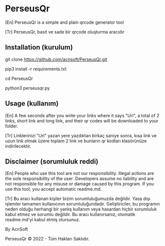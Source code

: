 # PerseusQr
[En] PerseusQr is a simple and plain qrcode generator tool

[Tr] PerseusQr, basit ve sade bir qrcode oluşturma aracıdır

## Installation (kurulum)
git clone https://github.com/acnsoft/PerseusQr.git

pip3 install -r requirements.txt

cd PerseusQr

python3 perseusqr.py

## Usage (kullanım)

[En] A few seconds after you write your links where it says "Url", a total of 2 links, short link and long link, and their qr codes will be downloaded to your folder.

[Tr] Linklerinizi "Url" yazan yere yazdıktan birkaç saniye sonra, kısa link ve uzun link olmak üzere toplam 2 link ve bunların qr kodları klasörünüze indirilecektir.

## Disclaimer (sorumluluk reddi)
[En] People who use this tool are not our responsibility. Illegal actions are the sole responsibility of the user .Developers assume no liability and are not responsible for any misuse or damage caused by this program. If you use this tool, you accept automatic readme.md.

[Tr] Bu aracı kullanan kişiler bizim sorumluluğumuzda değildir. Yasa dışı işlemler tamamen kullanıcının sorumluluğundadır. Geliştiriciler, bu programın neden olduğu herhangi bir yanlış kullanım veya hasardan hiçbir sorumluluk kabul etmez ve sorumlu değildir. Bu aracı kullanırsanız, otomatik readme.md'yi kabul etmiş olursunuz.

By AcnSoft

PerseusQr ©️ 2022 - Tüm Hakları Saklıdır.
